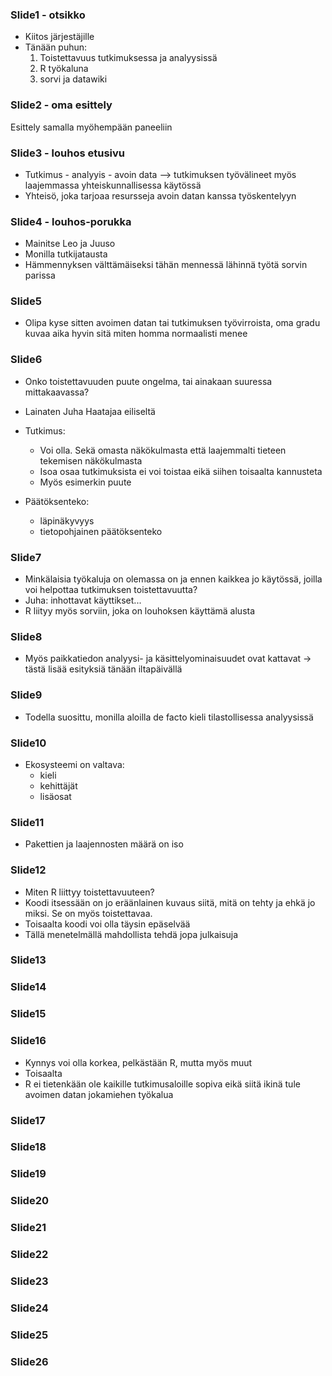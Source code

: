 ### Slide1 - otsikko

* Kiitos järjestäjille
* Tänään puhun:
  1. Toistettavuus tutkimuksessa ja analyysissä
  2. R työkaluna
  3. sorvi ja datawiki

### Slide2 - oma esittely

Esittely samalla myöhempään paneeliin

### Slide3 - louhos etusivu

* Tutkimus - analyyis - avoin data --> tutkimuksen työvälineet myös laajemmassa
yhteiskunnallisessa käytössä
* Yhteisö, joka tarjoaa resursseja avoin datan kanssa työskentelyyn

### Slide4 - louhos-porukka

* Mainitse Leo ja Juuso
* Monilla tutkijatausta
* Hämmennyksen välttämäiseksi tähän mennessä lähinnä työtä sorvin parissa

### Slide5

* Olipa kyse sitten avoimen datan tai tutkimuksen työvirroista, oma gradu kuvaa
aika hyvin sitä miten homma normaalisti menee 

### Slide6

* Onko toistettavuuden puute ongelma, tai ainakaan suuressa mittakaavassa?

* Lainaten Juha Haatajaa eiliseltä

* Tutkimus:
  - Voi olla. Sekä omasta näkökulmasta että laajemmalti tieteen tekemisen 
  näkökulmasta
  - Isoa osaa tutkimuksista ei voi toistaa eikä siihen toisaalta kannusteta
  - Myös esimerkin puute
* Päätöksenteko:
  - läpinäkyvyys
  - tietopohjainen päätöksenteko

### Slide7

* Minkälaisia työkaluja on olemassa on ja ennen kaikkea jo
käytössä, joilla voi helpottaa tutkimuksen toistettavuutta?
* Juha: inhottavat käyttikset...
* R liityy myös sorviin, joka on louhoksen käyttämä alusta

### Slide8

* Myös paikkatiedon analyysi- ja käsittelyominaisuudet ovat kattavat -> tästä lisää esityksiä tänään iltapäivällä

### Slide9

* Todella suosittu, monilla aloilla de facto kieli tilastollisessa analyysissä
 
### Slide10

* Ekosysteemi on valtava: 
  - kieli
  - kehittäjät
  - lisäosat

### Slide11

* Pakettien ja laajennosten määrä on iso

### Slide12

* Miten R liittyy toistettavuuteen?
* Koodi itsessään on jo eräänlainen kuvaus siitä, mitä on
tehty ja ehkä jo miksi. Se on myös toistettavaa.
* Toisaalta koodi voi olla täysin epäselvää
* Tällä menetelmällä mahdollista tehdä jopa julkaisuja

### Slide13

### Slide14

### Slide15

### Slide16

* Kynnys voi olla korkea, pelkästään R, mutta myös muut
* Toisaalta 
* R ei tietenkään ole kaikille tutkimusaloille sopiva eikä
siitä ikinä tule avoimen datan jokamiehen työkalua

### Slide17

### Slide18

### Slide19

### Slide20

### Slide21

### Slide22

### Slide23

### Slide24

### Slide25

### Slide26